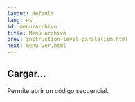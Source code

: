 ```yaml
---
layout: default
lang: es
id: menu-archivo
title: Menú archivo
prev: instruction-level-paralelism.html
next: menu-ver.html
---
```


## Cargar...

Permite abrir un código secuencial.
